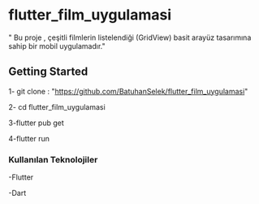 # flutter_film_uygulamasi

" Bu proje , çeşitli filmlerin listelendiği (GridView)  basit arayüz tasarımına sahip bir mobil uygulamadır."

## Getting Started

1- git clone : "https://github.com/BatuhanSelek/flutter_film_uygulamasi"

2- cd flutter_film_uygulamasi

3-flutter pub get

4-flutter run

### Kullanılan Teknolojiler
-Flutter

-Dart
